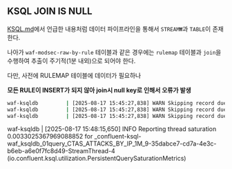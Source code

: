 ## KSQL JOIN IS NULL

[KSQL.md](../KSQL.md)에서 언급한 내용처럼 데이터 파이프라인을 통해서 `STREAM₩`과 `TABLE`이 존재한다.

나아가 `waf-modsec-raw-by-rule` 테이블과 같은 경우에는 `rulemap` 테이블과 `join`을 수행하여 추출이 주기적(1분 내외)으로 되어야 한다. 

다만, 사전에 RULEMAP 테이블에 데이터가 필요하나

__모든 RULE이 INSERT가 되지 않아 join시 null key로 인해서 오류가 발생__

```sh
waf-ksqldb         | [2025-08-17 15:45:27,838] WARN Skipping record due to null join key or value. topic=[waf-modsec-raw-by-rule] partition=[2] offset=[9] (org.apache.kafka.streams.kstream.internals.KStreamKTableJoin)
waf-ksqldb         | [2025-08-17 15:45:27,838] WARN Skipping record due to null join key or value. topic=[waf-modsec-raw-by-rule] partition=[3] offset=[0] (org.apache.kafka.streams.kstream.internals.KStreamKTableJoin)
waf-ksqldb         | [2025-08-17 15:45:27,838] WARN Skipping record due to null join key or value. topic=[waf-modsec-raw-by-rule] partition=[3] offset=[1] (org.apache.kafka.streams.kstream.internals.KStreamKTableJoin)
```

waf-ksqldb         | [2025-08-17 15:48:15,650] INFO Reporting thread saturation 0.0033025367969088852 for _confluent-ksql-waf_ksqldb_01query_CTAS_ATTACKS_BY_IP_1M_9-35dabce7-cd7a-4e3c-b6eb-a6e0f7fc8d49-StreamThread-4 (io.confluent.ksql.utilization.PersistentQuerySaturationMetrics)